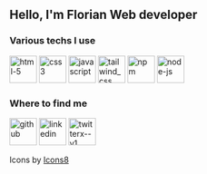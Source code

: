 <h2><strong>Hello, I'm Florian </strong>Web developer</h2>

<h3>Various techs I use</h3>
<p>
<img width="48" height="48" src="https://img.icons8.com/fluency/48/html-5.png" alt="html-5"/>
<img width="48" height="48" src="https://img.icons8.com/fluency/48/css3.png" alt="css3"/>
<img width="48" height="48" src="https://img.icons8.com/fluency/48/javascript.png" alt="javascript"/>
<img width="48" height="48" src="https://img.icons8.com/fluency/48/tailwind_css.png" alt="tailwind_css"/>
<img width="48" height="48" src="https://img.icons8.com/color/48/npm.png" alt="npm"/>
<img width="48" height="48" src="https://img.icons8.com/fluency/48/node-js.png" alt="node-js"/>
</p>
<h3>Where to find me</h3>

<a href="https://github.com/FlorianKuca"><img width="48" height="48" src="https://img.icons8.com/fluency/48/github.png" alt="github"/></a>
<a href="https://www.linkedin.com/in/florian-kuca/"><img width="48" height="48" src="https://img.icons8.com/fluency/48/linkedin.png" alt="linkedin"/></a>
<a href="https://x.com/kucci16"><img width="48" height="48" src="https://img.icons8.com/fluency/48/twitterx--v1.png" alt="twitterx--v1"/></a>



<p>Icons by <a href="https://icones8.fr/">Icons8</a></p>
